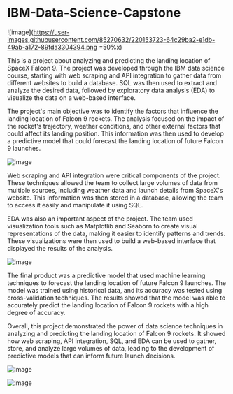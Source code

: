 # IBM-Data-Science-Capstone

![image](https://user-images.githubusercontent.com/85270632/220153723-64c29ba2-e1db-49ab-a172-89fda3304394.png =50%x)

This is a project about analyzing and predicting the landing location of SpaceX Falcon 9. The project was developed through the IBM data science course, starting with web scraping and API integration to gather data from different websites to build a database. SQL was then used to extract and analyze the desired data, followed by exploratory data analysis (EDA) to visualize the data on a web-based interface.

The project's main objective was to identify the factors that influence the landing location of Falcon 9 rockets. The analysis focused on the impact of the rocket's trajectory, weather conditions, and other external factors that could affect its landing position. This information was then used to develop a predictive model that could forecast the landing location of future Falcon 9 launches.

![image](https://user-images.githubusercontent.com/85270632/220154475-6467bbc6-5e4d-4753-ab52-83d2441d568e.png)

Web scraping and API integration were critical components of the project. These techniques allowed the team to collect large volumes of data from multiple sources, including weather data and launch details from SpaceX's website. This information was then stored in a database, allowing the team to access it easily and manipulate it using SQL.

EDA was also an important aspect of the project. The team used visualization tools such as Matplotlib and Seaborn to create visual representations of the data, making it easier to identify patterns and trends. These visualizations were then used to build a web-based interface that displayed the results of the analysis.

![image](https://user-images.githubusercontent.com/85270632/220154525-19ad11c1-c498-47c1-aa43-ea09ffe257c1.png)

The final product was a predictive model that used machine learning techniques to forecast the landing location of future Falcon 9 launches. The model was trained using historical data, and its accuracy was tested using cross-validation techniques. The results showed that the model was able to accurately predict the landing location of Falcon 9 rockets with a high degree of accuracy.

Overall, this project demonstrated the power of data science techniques in analyzing and predicting the landing location of Falcon 9 rockets. It showed how web scraping, API integration, SQL, and EDA can be used to gather, store, and analyze large volumes of data, leading to the development of predictive models that can inform future launch decisions.

![image](https://user-images.githubusercontent.com/85270632/220154682-ee92ce52-9727-481c-8cce-3314dfd5f0d8.png)

![image](https://user-images.githubusercontent.com/85270632/220154697-4b6bddbb-fa32-4d8b-b502-2e6e0d4a54e6.png)



